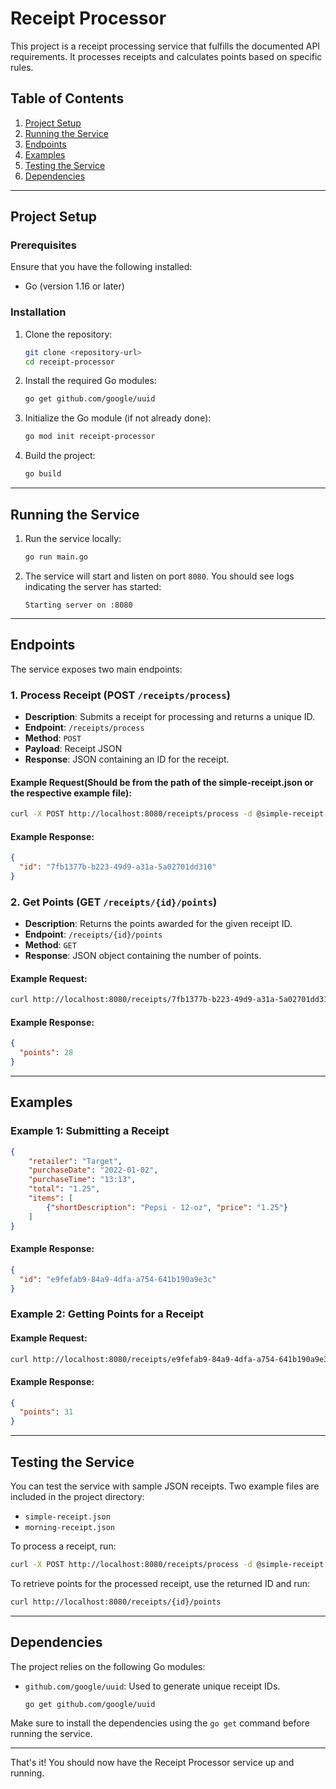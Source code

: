 # Receipt Processor

This project is a receipt processing service that fulfills the documented API requirements. It processes receipts and calculates points based on specific rules.

## Table of Contents
1. [Project Setup](#project-setup)
2. [Running the Service](#running-the-service)
3. [Endpoints](#endpoints)
4. [Examples](#examples)
5. [Testing the Service](#testing-the-service)
6. [Dependencies](#dependencies)

---

## Project Setup

### Prerequisites

Ensure that you have the following installed:
- Go (version 1.16 or later)

### Installation

1. Clone the repository:
    ```bash
    git clone <repository-url>
    cd receipt-processor
    ```

2. Install the required Go modules:
    ```bash
    go get github.com/google/uuid
    ```

3. Initialize the Go module (if not already done):
    ```bash
    go mod init receipt-processor
    ```

4. Build the project:
    ```bash
    go build
    ```

---

## Running the Service

1. Run the service locally:
    ```bash
    go run main.go
    ```

2. The service will start and listen on port `8080`. You should see logs indicating the server has started:
    ```
    Starting server on :8080
    ```

---

## Endpoints

The service exposes two main endpoints:

### 1. Process Receipt (POST `/receipts/process`)

- **Description**: Submits a receipt for processing and returns a unique ID.
- **Endpoint**: `/receipts/process`
- **Method**: `POST`
- **Payload**: Receipt JSON
- **Response**: JSON containing an ID for the receipt.

#### Example Request(Should be from the path of the simple-receipt.json or the respective example file):
```bash
curl -X POST http://localhost:8080/receipts/process -d @simple-receipt.json --header "Content-Type: application/json"
```

#### Example Response:
```json
{
  "id": "7fb1377b-b223-49d9-a31a-5a02701dd310"
}
```

### 2. Get Points (GET `/receipts/{id}/points`)

- **Description**: Returns the points awarded for the given receipt ID.
- **Endpoint**: `/receipts/{id}/points`
- **Method**: `GET`
- **Response**: JSON object containing the number of points.

#### Example Request:
```bash
curl http://localhost:8080/receipts/7fb1377b-b223-49d9-a31a-5a02701dd310/points
```

#### Example Response:
```json
{
  "points": 28
}
```

---

## Examples

### Example 1: Submitting a Receipt

```json
{
    "retailer": "Target",
    "purchaseDate": "2022-01-02",
    "purchaseTime": "13:13",
    "total": "1.25",
    "items": [
        {"shortDescription": "Pepsi - 12-oz", "price": "1.25"}
    ]
}
```

#### Example Response:
```json
{
  "id": "e9fefab9-84a9-4dfa-a754-641b190a9e3c"
}
```

### Example 2: Getting Points for a Receipt

#### Example Request:
```bash
curl http://localhost:8080/receipts/e9fefab9-84a9-4dfa-a754-641b190a9e3c/points
```

#### Example Response:
```json
{
  "points": 31
}
```

---

## Testing the Service

You can test the service with sample JSON receipts. Two example files are included in the project directory:
- `simple-receipt.json`
- `morning-receipt.json`

To process a receipt, run:
```bash
curl -X POST http://localhost:8080/receipts/process -d @simple-receipt.json --header "Content-Type: application/json"
```

To retrieve points for the processed receipt, use the returned ID and run:
```bash
curl http://localhost:8080/receipts/{id}/points
```

---

## Dependencies

The project relies on the following Go modules:

- `github.com/google/uuid`: Used to generate unique receipt IDs.
  ```bash
  go get github.com/google/uuid
  ```

Make sure to install the dependencies using the `go get` command before running the service.

---

That's it! You should now have the Receipt Processor service up and running.
